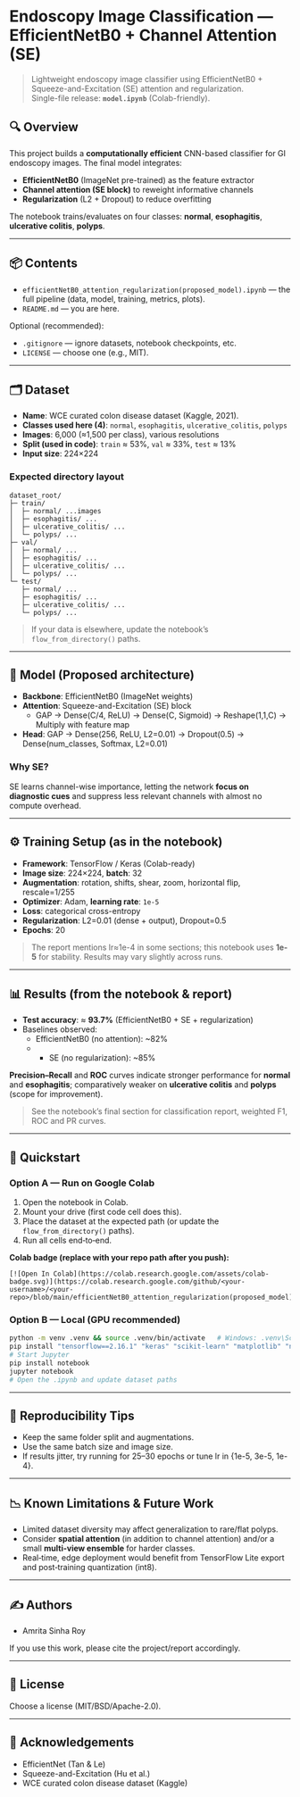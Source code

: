 # Endoscopy Image Classification — EfficientNetB0 + Channel Attention (SE)

> Lightweight endoscopy image classifier using EfficientNetB0 + Squeeze-and-Excitation (SE) attention and regularization.  
> Single-file release: **`model.ipynb`** (Colab-friendly).

## 🔍 Overview

This project builds a **computationally efficient** CNN-based classifier for GI endoscopy images. The final model integrates:

- **EfficientNetB0** (ImageNet pre-trained) as the feature extractor
- **Channel attention (SE block)** to reweight informative channels
- **Regularization** (L2 + Dropout) to reduce overfitting

The notebook trains/evaluates on four classes: **normal**, **esophagitis**, **ulcerative colitis**, **polyps**.

---

## 📦 Contents

- `efficientNetB0_attention_regularization(proposed_model).ipynb` — the full pipeline (data, model, training, metrics, plots).
- `README.md` — you are here.

Optional (recommended):

- `.gitignore` — ignore datasets, notebook checkpoints, etc.
- `LICENSE` — choose one (e.g., MIT).

---

## 🗂️ Dataset

- **Name**: WCE curated colon disease dataset (Kaggle, 2021).
- **Classes used here (4)**: `normal`, `esophagitis`, `ulcerative_colitis`, `polyps`
- **Images**: 6,000 (≈1,500 per class), various resolutions
- **Split (used in code)**: `train` ≈ 53%, `val` ≈ 33%, `test` ≈ 13%
- **Input size**: 224×224

### Expected directory layout

```
dataset_root/
├─ train/
│  ├─ normal/ ...images
│  ├─ esophagitis/ ...
│  ├─ ulcerative_colitis/ ...
│  └─ polyps/ ...
├─ val/
│  ├─ normal/ ...
│  ├─ esophagitis/ ...
│  ├─ ulcerative_colitis/ ...
│  └─ polyps/ ...
└─ test/
   ├─ normal/ ...
   ├─ esophagitis/ ...
   ├─ ulcerative_colitis/ ...
   └─ polyps/ ...
```

> If your data is elsewhere, update the notebook’s `flow_from_directory()` paths.

---

## 🧠 Model (Proposed architecture)

- **Backbone**: EfficientNetB0 (ImageNet weights)
- **Attention**: Squeeze-and-Excitation (SE) block
  - GAP → Dense(C/4, ReLU) → Dense(C, Sigmoid) → Reshape(1,1,C) → Multiply with feature map
- **Head**: GAP → Dense(256, ReLU, L2=0.01) → Dropout(0.5) → Dense(num_classes, Softmax, L2=0.01)

### Why SE?

SE learns channel-wise importance, letting the network **focus on diagnostic cues** and suppress less relevant channels with almost no compute overhead.

---

## ⚙️ Training Setup (as in the notebook)

- **Framework**: TensorFlow / Keras (Colab-ready)
- **Image size**: 224×224, **batch**: 32
- **Augmentation**: rotation, shifts, shear, zoom, horizontal flip, rescale=1/255
- **Optimizer**: Adam, **learning rate**: `1e-5`
- **Loss**: categorical cross-entropy
- **Regularization**: L2=0.01 (dense + output), Dropout=0.5
- **Epochs**: 20

> The report mentions lr≈1e-4 in some sections; this notebook uses **1e-5** for stability. Results may vary slightly across runs.

---

## 📊 Results (from the notebook & report)

- **Test accuracy**: ≈ **93.7%** (EfficientNetB0 + SE + regularization)
- Baselines observed:
  - EfficientNetB0 (no attention): ~82%
  - - SE (no regularization): ~85%

**Precision–Recall** and **ROC** curves indicate stronger performance for **normal** and **esophagitis**; comparatively weaker on **ulcerative colitis** and **polyps** (scope for improvement).

> See the notebook’s final section for classification report, weighted F1, ROC and PR curves.

---

## 🚀 Quickstart

### Option A — Run on Google Colab

1. Open the notebook in Colab.
2. Mount your drive (first code cell does this).
3. Place the dataset at the expected path (or update the `flow_from_directory()` paths).
4. Run all cells end‑to‑end.

**Colab badge (replace with your repo path after you push):**

```
[![Open In Colab](https://colab.research.google.com/assets/colab-badge.svg)](https://colab.research.google.com/github/<your-username>/<your-repo>/blob/main/efficientNetB0_attention_regularization(proposed_model).ipynb)
```

### Option B — Local (GPU recommended)

```bash
python -m venv .venv && source .venv/bin/activate   # Windows: .venv\Scripts\activate
pip install "tensorflow==2.16.1" "keras" "scikit-learn" "matplotlib" "numpy"
# Start Jupyter
pip install notebook
jupyter notebook
# Open the .ipynb and update dataset paths
```

---

## 🧪 Reproducibility Tips

- Keep the same folder split and augmentations.
- Use the same batch size and image size.
- If results jitter, try running for 25–30 epochs or tune lr in {1e-5, 3e-5, 1e-4}.

---

## 📉 Known Limitations & Future Work

- Limited dataset diversity may affect generalization to rare/flat polyps.
- Consider **spatial attention** (in addition to channel attention) and/or a small **multi-view ensemble** for harder classes.
- Real‑time, edge deployment would benefit from TensorFlow Lite export and post‑training quantization (int8).

---

## ✍️ Authors

- Amrita Sinha Roy

If you use this work, please cite the project/report accordingly.

---

## 🧾 License

Choose a license (MIT/BSD/Apache-2.0).

---

## 🙌 Acknowledgements

- EfficientNet (Tan & Le)
- Squeeze-and-Excitation (Hu et al.)
- WCE curated colon disease dataset (Kaggle)
